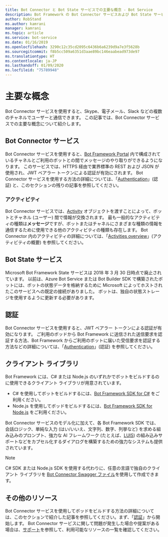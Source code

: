 ```yaml
---
title: Bot Connector と Bot State サービスでの主要な概念 - Bot Service
description: Bot Framework の Bot Connector サービスおよび Bot State サービスでの主要な概念について説明します。
author: RobStand
ms.author: kamrani
manager: kamrani
ms.topic: article
ms.service: bot-service
ms.date: 01/16/2019
ms.openlocfilehash: 3290c12c35cd2095c6436b6a6239d9a7e3f5628b
ms.sourcegitcommit: f8b5cc509a6351d3aae89bc146eaabead973de97
ms.translationtype: HT
ms.contentlocale: ja-JP
ms.lasthandoff: 01/09/2020
ms.locfileid: "75789948"
---
```

# <a name="key-concepts"></a>主要な概念

Bot Connector サービスを使用すると、Skype、電子メール、Slack などの複数のチャネルでユーザーと通信できます。 この記事では、Bot Connector サービスでの主要な概念について紹介します。

## <a name="bot-connector-service"></a>Bot Connector サービス

Bot Connector サービスを使用すると、<a href="https://dev.botframework.com/" target="_blank">Bot Framework Portal</a> 内で構成されているチャネルとご利用のボットとの間でメッセージのやり取りができるようになります。 このサービスでは、HTTPS 経由で業界標準の REST および JSON が使用され、JWT ベアラー トークンによる認証が有効にされます。 Bot Connector サービスを使用する方法の詳細については、「[Authentication](bot-framework-rest-connector-authentication.md)」(認証) と、このセクションの残りの記事を参照してください。

### <a name="activity"></a>アクティビティ

Bot Connector サービスでは、[Activity][Activity] オブジェクトを渡すことによって、ボットとチャネル (ユーザー) 間で情報が交換されます。 最も一般的なアクティビティの種類は**メッセージ**ですが、ボットまたはチャネルにさまざまな種類の情報を通信するために使用できる他のアクティビティの種類も存在します。 Bot Connector 内のアクティビティの詳細については、「[Activities overview](https://aka.ms/botSpecs-activitySchema)」(アクティビティの概要) を参照してください。

## <a name="bot-state-service"></a>Bot State サービス

Microsoft Bot Framework State サービスは 2018 年 3 月 30 日時点で廃止されています。 以前は、Azure Bot Service または Bot Builder SDK で構築されたボットには、ボットの状態データを格納するために Microsoft によってホストされたこのサービスへの既定の接続がありました。 ボットは、独自の状態ストレージを使用するように更新する必要があります。

## <a name="authentication"></a>認証

Bot Connector サービスを使用すると、JWT ベアラー トークンによる認証が有効になります。 ご利用のボッドから Bot Framework に送信された送信要求を認証する方法、Bot Framework からご利用のボットに届いた受信要求を認証する方法などの詳細については、「[Authentication](bot-framework-rest-connector-authentication.md)」(認証) を参照してください。 

## <a name="client-libraries"></a>クライアント ライブラリ

Bot Framework には、C# または Node.js のいずれかでボットをビルドするのに使用できるクライアント ライブラリが用意されています。 

- C# を使用してボットをビルドするには、[Bot Framework SDK for C#](../dotnet/bot-builder-dotnet-overview.md) をご利用ください。 
- Node.js を使用してボッドをビルドするには、[Bot Framework SDK for Node.js](../nodejs/index.md) をご利用ください。 

Bot Connector サービスのモデル化に加えて、各 Bot Framework SDK では、会話ロジック、単純な入力 (はい/いいえ、文字列、数字、列挙など) を求める組み込みのプロンプト、強力な AI フレームワーク (たとえば、<a href="https://www.luis.ai/" target="_blank">LUIS</a>) の組み込みサポートなどをカプセル化するダイアログを構築するための強力なシステムも提供されています。 

> [!NOTE]
> C# SDK または Node.js SDK を使用する代わりに、任意の言語で独自のクライアント ライブラリを <a href="https://aka.ms/connector-swagger-file" target="_blank">Bot Connector Swagger ファイル</a>を使用して作成できます。

## <a name="additional-resources"></a>その他のリソース

Bot Connector サービスを使用してボッドをビルドする方法の詳細については、このセクションで紹介した記事を参照してください。まず、「[認証](bot-framework-rest-connector-authentication.md)」から開始します。 Bot Connector サービスに関して問題が発生した場合や提案がある場合は、[サポート](../bot-service-resources-links-help.md)を参照して、利用可能なリソースの一覧を確認してください。 

[Activity]: bot-framework-rest-connector-api-reference.md#activity-object
